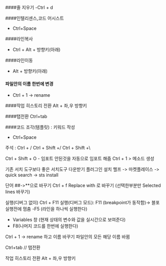 ####줄 지우기 
-Ctrl + d 

####인텔리센스,코드 어시스트 
- Ctrl+Space

####라인복사
- Ctrl + Alt + 방향키(아래)

####라인이동
- Alt + 방향키(아래) 

#### 파일안의 이름 한번에 변경
- Ctrl + 1 -> rename 

####작업 히스토리 전환 
Alt + 좌,우 방향키 

####탭전환
Ctrl+tab 

####코드 조각(템플릿) : 키워드 작성 
- Ctrl+Space
 
 
 
 
 주석 : 	Ctrl + /
		Ctrl + Shift +/
	  	Ctrl + Shift +\

Ctrl + Shift + O  - 임포트 안된것을 자동으로 임포트 해줌 
Ctrl + 1 >  메소드 생성



기존 서치 도구보다 좋은 서치도구 다운받기 
플러그인 설치 헬프 -> 마켓플레이스 -> quick search -> sts install

단어 ##->**으로 바꾸기 Ctrl + f Replace with 로 바꾸기 (선택한부분만 Selected lines 바꾸기)




 실행(디버그 없이) Ctrl + F11 
 실행(디버그 모드): F11 (breakpoint가 동작함)-> 블포 실행전에 멈춤
-F5 (라인을 하나씩 실행한다)
- Variables 창 (현재 상태의 변수와 값을 실시간으로 보여준다)
- F8(나머지 코드를 한번에 실행한다)


Ctrl + 1 -> rename 하고 이름 바꾸기 파일안의 모든 해당 이름 바뀜


Ctrl+tab // 탭전환

작업 히스토리 전환 
Alt + 좌,우 방향키 